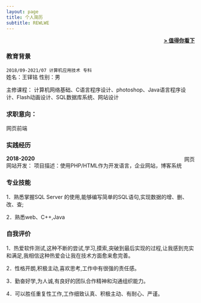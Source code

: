 ```yaml
---
layout: page
title: 个人简历
subtitle: REWLWE
---
```


<span style="float: right; "><a href="{{ '/assets/resume.pdf' | prepend: site.baseurl }}"><strong>> 值得你看下</strong></a> </span>
<br>

### 教育背景
``` 2018/09-2021/07 计算机应用技术 专科 ```  
姓名：王铎铭
性别：男

主修课程：
计算机网络基础、C语言程序设计、photoshop、Java语言程序设计、Flash动画设计、SQL数据库系统、网站设计

### 求职意向：
网页前端

### 实践经历
**2018-2020**<span style="float: right; ">网页</span>  
网站开发：
项目描述：使用PHP/HTML作为开发语言，企业网站，博客系统

### 专业技能
 
1．熟悉掌握SQL Server 的使用,能够编写简单的SQL语句,实现数据的增、删、改、查;

2．熟悉web、C++,Java

### 自我评价

1．热爱软件测试,这种不断的尝试,学习,摸索,突破到最后实现的过程,让我感到充实和满足,我相信这种热爱会让我在技术方面愈来愈完善。

2．性格开朗,积极主动,喜欢思考,工作中有很强的责任感。

3．勤奋好学,为人诚,有良好的团队合作精神和沟通组织能力。

4．可以胜任重复性工作,工作细致认真、积极主动、有耐心、严谨。

